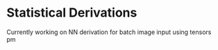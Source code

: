 # Statistical Derivations  
Currently working on NN derivation for batch image input using tensors\
pm

